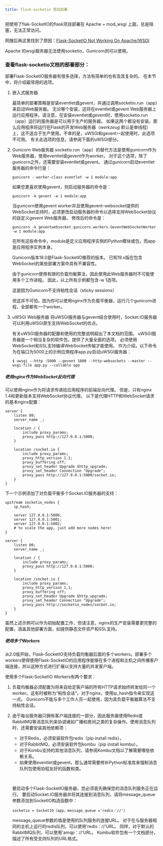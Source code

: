 ```yaml
---
title: flask-socketio 项目部署
---
```


把使用了flak-SocketIO的flask项目部署在 Apache + mod_wsgi 上面，总是阻塞，无法正常访问。

网搜后再这里找到了原因：[Flask-SocketIO Not Working On Apache/WSGI](https://stackoverflow.com/questions/29921671/flask-socketio-not-working-on-apache-wsgi) 

Apache 的wsgi服务器无法使用socketio，Gunicorn则可以使用。

### 查看flask-socketio文档的部署部分：

部署Flask-SocketIO服务器有很多选择，方法有简单的也有及其复杂的。 在本节中，将介绍最常用的选项。

1. 嵌入式服务器

   最简单的部署策略是安装eventlet或gevent，并通过调用socketio.run（app）来启动Web服务器。 无论哪个安装，这将在eventlet或gevent Web服务器上运行应用程序。请注意，在安装eventlet或gevent时，使用socketio.run（app）运行的服务器是可以用于生产的服务器。 如果这两个都没有安装，那么应用程序将运行在Flask的开发Web服务器（*werkzeug* 默认是单线程）上，这不适合于生产使用。不幸的是，uWSGI和gevent一起使用时，此选项不可用。 有关此选项的信息，请参阅下面的uWSGI部分。

2. Gunicorn Web服务器
   socketio.run（app）的替代方法是使用gunicorn作为Web服务器，使用eventlet或gevent作为worker。 对于这个选项，除了gunicorn之外，还需要安装eventlet或gevent。 通过gunicorn启动eventlet服务器的命令行是：

   ```
   gunicorn --worker-class eventlet -w 1 module:app
   ```

   如果您更喜欢使用gevent，则启动服务器的命令是：

   ```
   gunicorn -k gevent -w 1 module:app
   ```

   当gunicorn使用gevent worker并且使用gevent-websocket提供的WebSocket支持时，必须更改启动服务器的命令以选择支持WebSocket协议的自定义gevent Web服务器。 修改后的命令是：

   ```
   gunicorn -k geventwebsocket.gunicorn.workers.GeventWebSocketWorker -w 1 module:app
   ```

   在所有这些命令中，module是定义应用程序实例的Python模块或包，而app是应用程序实例本身。

   Gunicorn版本18.0是Flask-SocketIO推荐的版本。 已知19.x版在包含WebSocket的某些部署方案中具有不兼容性。

   由于gunicorn使用有限的负载均衡算法，因此使用此Web服务器时不可能使用多个工作进程。 因此，以上所有示例都包含-w 1选项。

   这是因为Gunicorn不支持粘性会话（sticky sessions）

   但这并不可怕，因为你可以使用nginx作为负载平衡器，运行几个gunicorn进程，全部都有一个worker。

3. uWSGI Web服务器
   将uWSGI服务器与gevent结合使用时，Socket.IO服务器可以利用uWSGI原生支持WebSocket的优点。

   有关uWSGI服务器的配置和使用的完整说明超出了本文档的范围。 uWSGI服务器是一个相当复杂的软件包，提供了大量全面的选项。 必须使用WebSocket和SSL支持编译WebSocket传输才能使用。 作为介绍，以下命令为在端口为5000上的示例应用程序app.py启动uWSGI服务器：

   ```
   $ uwsgi --http :5000 --gevent 1000 --http-websockets --master --wsgi-file app.py --callable app
   ```

##### 使用nginx作为WebSocket反向代理

可以使用nginx作为将请求传递给应用程序的前端反向代理。 但是，只有nginx 1.4和更新版本支持WebSocket协议代理。 以下是代理HTTP和WebSocket请求的基本nginx配置：

```
server {
    listen 80;
    server_name _;

    location / {
        include proxy_params;
        proxy_pass http://127.0.0.1:5000;
    }

    location /socket.io {
        include proxy_params;
        proxy_http_version 1.1;
        proxy_buffering off;
        proxy_set_header Upgrade $http_upgrade;
        proxy_set_header Connection "Upgrade";
        proxy_pass http://127.0.0.1:5000/socket.io;
    }
}
```

下一个示例添加了对负载平衡多个Socket.IO服务器的支持：

```
upstream socketio_nodes {
    ip_hash;

    server 127.0.0.1:5000;
    server 127.0.0.1:5001;
    server 127.0.0.1:5002;
    # to scale the app, just add more nodes here!
}

server {
    listen 80;
    server_name _;

    location / {
        include proxy_params;
        proxy_pass http://127.0.0.1:5000;
    }

    location /socket.io {
        include proxy_params;
        proxy_http_version 1.1;
        proxy_buffering off;
        proxy_set_header Upgrade $http_upgrade;
        proxy_set_header Connection "Upgrade";
        proxy_pass http://socketio_nodes/socket.io;
    }
}
```

虽然上述示例可以作为初始配置工作，但请注意，nginx的生产安装需要更完整的配置，涵盖其他部署方面，如提供静态文件资产和SSL支持。



##### 使用多个Workers

从2.0版开始，Flask-SocketIO支持负载均衡器后面的多个workers。部署多个workers使得使用Flask-SocketIO的应用程序能够在多个进程和主机之间传播客户端连接，并以这种方式进行扩展以支持大量的并发客户端。

使用多个Flask-SocketIO Workers有两个要求：

1. 负载均衡器必须配置为将来自给定客户端的所有HTTP请求始终转发给同一个worker。这有时被称为“粘性会话”。对于nginx，使用ip_hash指令来实现这一点。 Gunicorn不能与多个工作人员一起使用，因为其负载平衡器算法不支持粘性会话。

2. 由于每台服务器只拥有客户端连接的一部分，因此服务器使用Redis或RabbitMQ等消息队列来协调诸如广播和房间之类的复杂操作。使用消息队列时，还需要安装其他依赖项：

   - 对于Redis，必须安装软件包redis（pip install redis）。
   - 对于RabbitMQ，必须安装软件包kombu（pip install kombu）。
   - 对于Kombu支持的其他消息队列，请参阅Kombu文档以了解需要哪些依赖关系。
   - 如果使用eventlet或gevent，那么通常需要修补Python标准库来强制消息队列包使用协程友好的函数和类。

   ​

   要启动多个Flask-SocketIO服务器，您必须首先确保您的消息队列服务正在运行。 要启动Socket.IO服务器并将其连接到消息队列，请将message_queue参数添加到SocketIO构造函数中：

   ```
   socketio = SocketIO（app，message_queue ='redis：//'）
   ```

   message_queue参数的值是使用的队列服务的连接URL。 对于在与服务器相同的主机上运行的redis队列，可以使用'redis：//'URL。 同样，对于默认的RabbitMQ队列，可以使用'amqp：//'URL。 Kombu软件包有一个文档部分，描述了所有受支持队列的URL格式。



